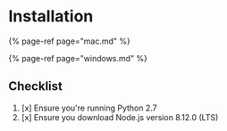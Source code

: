 # Installation

{% page-ref page="mac.md" %}

{% page-ref page="windows.md" %}

## Checklist

1. [x] Ensure you're running Python 2.7
2. [x] Ensure you download Node.js version 8.12.0 \(LTS\)


